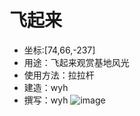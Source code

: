 # 飞起来
- 坐标:[74,66,-237]
- 用途：飞起来观赏基地风光
- 使用方法：拉拉杆
- 建造：wyh
- 撰写：wyh
  ![image](https://github.com/user-attachments/assets/b01c12c7-7c89-4ec1-8c25-0a768cea0446)
